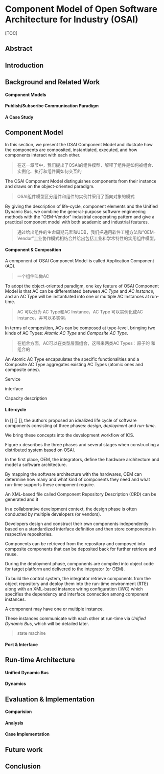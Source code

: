 # Component Model of Open Software Architecture for Industry (OSAI)

[TOC]

## Abstract



## Introduction



## Background and Related Work

#### Component Models

#### Publish/Subscribe Communication Paradigm

#### A Case Study

## Component Model

In this section, we present the OSAI Component Model  and illustrate how the components are composited, instantiated, executed, and how components interact with each other. 

> 在这一章节中，我们提出了OSAI的组件模型，解释了组件是如何被组合、实例化、执行和组件间如何交互的

The OSAI Component Model distinguishes components from their instance and draws on the object-oriented paradigm. 

> OSAI组件模型区分组件和组件的实例并采用了面向对象的模式

By giving the description of life-cycle, component elements and the Unified Dynamic Bus, we combine the general-purpose software engineering methods with the "OEM-Vendor" industrial cooperating pattern and give a practical component model with both academic and industrial features.

>通过给出组件的生命周期元素和UDB，我们把通用软件工程方法和“OEM-Vendor”工业协作模式相结合并给出包括工业和学术特性的实用组件模型。

#### Component & Composition

A component of OSAI Component Model is called Application Component (AC). 

>一个组件叫做AC

To adopt the object-oriented paradigm, one key feature of OSAI Component Model is that AC can be differentiated between *AC Type* and *AC Instance*, and an AC Type will be instantiated into one or multiple AC Instances at run-time. 

>AC 可以分为 AC Type和AC Instance，AC Type 可以实例化成AC Instance，并可以多实例。

In terms of composition,  ACs can be composed at type-level, bringing two kinds of AC Types: *Atomic AC Type* and *Composite AC Type*. 

>在组合方面，AC可以在类型层面组合，这带来两类AC Types：原子的 和 组合的

An Atomic AC Type encapsulates the specific functionalities and a Composite AC Type aggregates existing AC Types (atomic ones and composite ones). 

>

Service

interface 

Capacity description

#### Life-cycle

In [] [] [], the authors proposed an idealized life cycle of software components consisting of three phases: *design*, *deployment* and *run-time*. 

>

We bring these concepts into the development workflow of ICS. 

>

Figure x  describes the three phases and several stages when constructing a distributed system based on OSAI. 

>

In the first place, OEM, the integrators, define the hardware architecture and model a software architecture. 

>

By mapping the software architecture with the hardwares, OEM can determine how many and what kind of components they need and what run-time supports these component require. 

>

An XML-based file called Component Repository Description (CRD) can be generated and it 

>

 In a collaborative development context, the design phase is often conducted by multiple developers (or vendors). 

>

Developers design and construct their own components independently based on a standardized interface definition and then store components in respective  repositories. 

>

Components can be retrieved from the repository and composed into composite components that can be deposited back for further retrieve and reuse.

>

During the deployment phase, components are compiled into object code for target platform and delivered to the integrator (or OEM). 

>

To build the control system, the integrator retrieve components from the object repository and deploy them into the run-time environment (RTE) along with an XML-based instance wiring configuration (IWC) which specifies the dependency and interface connection among component instances.

>

A component may have one or multiple instance. 

>

These instances communicate with each other at run-time via *Unified Dynamic Bus*, which will be detailed later.

> state machine

#### Port & Interface



## Run-time Architecture

#### Unified Dynamic Bus

#### Dynamics



## Evaluation & Implementation

#### Comparision

#### Analysis

#### Case Implementation



## Future work

## Conclusion 









